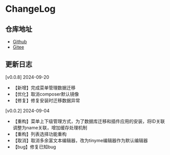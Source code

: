 # ChangeLog

## 仓库地址
-   [Github](https://github.com/pangtou-com/ptadmin-admin)
-   [Gitee](https://gitee.com/ptadmin/ptadmin-admin)

## 更新日志
[v0.0.8] 2024-09-20
- 【新增】完成菜单管理数据迁移
- 【优化】取消composer默认镜像
- 【修复】修复安装时迁移数据异常

[v0.0.2] 2024-09-04 
- 【重构】菜单上下级管理方式，为了数据库迁移和插件应用的安装，将ID关联调整为name关联，增加缓存处理机制
- 【重构】列表选择功能重构
- 【取消】取消多余富文本编辑器，改为tinyme编辑器作为默认编辑器
- 【bug】修复已知bug
